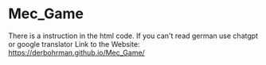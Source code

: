 # Mec_Game
There is a instruction in the html code. If you can't read german use chatgpt or google translator
Link to the Website:
https://derbohrman.github.io/Mec_Game/ 
